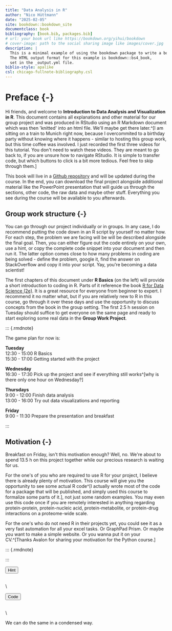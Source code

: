 ```yaml
--- 
title: "Data Analysis in R"
author: "Nico Hüttmann"
date: "2025-02-05"
site: bookdown::bookdown_site
documentclass: book
bibliography: [book.bib, packages.bib]
# url: your book url like https://bookdown.org/yihui/bookdown
# cover-image: path to the social sharing image like images/cover.jpg
description: |
  This is a minimal example of using the bookdown package to write a book.
  The HTML output format for this example is bookdown::bs4_book,
  set in the _output.yml file.
biblio-style: apalike
csl: chicago-fullnote-bibliography.csl
---
```




# Preface {-}

Hi friends, and welcome to __Introduction to Data Analysis and Visualization in R__. This document contains all explanations and other material for our group project and was produced in RStudio using an R Markdown document which was then 'knitted' into an html file. We'll maybe get there later.^[I am sitting on a train to Munich right now, because I overcommited to a birthday party without knowing where it happens - similar to hosting this group work, but this time coffee was involved. I just recorded the first three videos for this tutorial. You don't need to watch these videos. They are meant to go back to, if you are unsure how to navigate RStudio. It is simple to transfer code, but which buttons to click is a bit more tedious. Feel free to skip through them.]

This book will live in a [Github repository](https://github.com/nicohuttmann/embl-bioinfo-pRoteomics) and will be updated during the course. In the end, you can download the final project alongside additional material like the PowerPoint presentation that will guide us through the sections, other code, the raw data and maybe other stuff. Everything you see during the course will be available to you afterwards.


## Group work structure {-}

You can go through our project individually or in groups. In any case, I do recommend putting the code down in an R script by yourself no matter how. For each step, the problem we are facing will be will be described alongside the final goal. Then, you can either figure out the code entirely on your own, use a hint, or copy the complete code snippet into your document and then run it. The latter option comes close to how many problems in coding are being solved - define the problem, google it, find the answer on StackOverflow and copy it into your script. Yay, you're becoming a data scientist!

The first chapters of this document under __R Basics__ (on the left) will provide a short introduction to coding in R. Parts of it reference the book [R for Data Science (2e)](https://r4ds.hadley.nz). It is a great resource for everyone from beginner to expert. I recommend it no matter what, but if you are relatively new to R in this course, go through it over these days and use the opportunity to discuss concepts from the book in the group setting. The first 2.5 h session on Tuesday should suffice to get everyone on the same page and ready to start exploring some real data in the __Group Work Project__.

::: {.rmdnote}

The game plan for now is:

__Tuesday__\
12:30 - 15:00 R Basics\
15:30 - 17:00 Getting started with the project

__Wednesday__\
16:30 - 17:30 Pick up the project and see if everything still works^[why is there only one hour on Wednesday?]

__Thursdays__\
9:00 - 12:00 Finish data analysis\
13:00 - 16:00 Try out data visualizations and reporting 

__Friday__\
9:00 - 11:30 Prepare the presentation and breakfast

:::


## Motivation {-}

Breakfast on Friday, isn't this motivation enough? Well, no. We're about to spend 13.5 h on this project together while our precious research is waiting for us. 

For the one's of you who are required to use R for your project, I believe there is already plenty of motivation. This course will give you the opportunity to see some actual R code^[I actually wrote most of the code for a package that will be published, and simply used this course to formalize some parts of it.], not just some random examples. You may even use this code once if you are remotely interested in anything regarding protein-protein, protein-nucleic acid, protein-metabolite, or protein-drug interactions on a proteome-wide scale. 

For the one's who do not need R in their projects yet, you could see it as a very fast automation for all your excel tasks. Or GraphPad Prism. Or maybe you want to make a simple website. Or you wanna put it on your CV.^[Thanks Avalon for sharing your motivation for the Python course.]




<!-- ## Blocks -->

<!-- ## Equations -->

<!-- Here is an equation. -->

<!-- \begin{equation}  -->
<!--   f\left(k\right) = \binom{n}{k} p^k\left(1-p\right)^{n-k} -->
<!--   (\#eq:binom) -->
<!-- \end{equation}  -->

<!-- You may refer to using `\@ref(eq:binom)`, like see Equation \@ref(eq:binom). -->


<!-- ## Theorems and proofs -->

<!-- Labeled theorems can be referenced in text using `\@ref(thm:tri)`, for example, check out this smart theorem \@ref(thm:tri). -->

<!-- ::: {.theorem #tri} -->
<!-- For a right triangle, if $c$ denotes the *length* of the hypotenuse -->
<!-- and $a$ and $b$ denote the lengths of the **other** two sides, we have -->
<!-- $$a^2 + b^2 = c^2$$ -->
<!-- ::: -->

<!-- Read more here <https://bookdown.org/yihui/bookdown/markdown-extensions-by-bookdown.html>. -->

<!-- ## Callout blocks -->


<!-- The `bs4_book` theme also includes special callout blocks, like this `.rmdnote`. -->

<!-- ::: {.rmdnote} -->
<!-- You can use **markdown** inside a block. -->

<!-- ```{r collapse=TRUE} -->
<!-- head(beaver1, n = 5) -->
<!-- ``` -->

<!-- ::: -->

<!-- It is up to the user to define the appearance of these blocks for LaTeX output.  -->

<!-- You may also use: `.rmdcaution`, `.rmdimportant`, `.rmdtip`, or `.rmdwarning` as the block name. -->


<!-- The R Markdown Cookbook provides more help on how to use custom blocks to design your own callouts: https://bookdown.org/yihui/rmarkdown-cookbook/custom-blocks.html -->






<!-- This is an introduction to R -->

<!-- ```{r } -->
<!-- 1 + 4 -->
<!-- ``` -->

<!-- ```{r} -->
<!-- b <- 5 -->
<!-- ``` -->

<!-- ```{r} -->
<!-- sqrt(4) -->
<!-- ``` -->

<!-- ```{r} -->
<!-- ?round -->

<!-- round(2.576, digits = 2) -->
<!-- ``` -->

<!-- ```{r} -->
<!-- library(tidyverse) -->
<!-- ``` -->

<!-- ```{r} -->
<!-- mice_pheno <- read_csv(file= url("https://raw.githubusercontent.com/genomicsclass/dagdata/master/inst/extdata/mice_pheno.csv")) -->

<!-- mice_pheno$Bodyweight <- as.numeric(mice_pheno$Bodyweight) -->
<!-- ``` -->


<!-- ```{r} -->
<!-- head(mice_pheno) -->

<!-- dim(mice_pheno) -->

<!-- str(mice_pheno) -->
<!-- ``` -->


<!-- ```{r} -->
<!-- mice_pheno[1:2, 3] -->
<!-- ``` -->


<!-- ```{r} -->
<!-- print(names(PlantGrowth)) -->
<!-- PlantGrowth$weight -->

<!-- PlantGrowth[, "weight"] -->
<!-- ``` -->


<!-- ```{r} -->
<!-- table(mice_pheno$Sex) -->
<!-- ``` -->

<!-- ```{r} -->
<!-- mice_female <- mice_pheno %>%  -->
<!--   filter() -->
<!-- ``` -->



<!-- ```{r} -->
<!-- mice_pheno %>%  -->
<!--   ggplot(aes(x = Diet, y = Bodyweight, fill = Sex)) +  -->
<!--   geom_boxplot() -->
<!--   ggforce::geom_sina() -->
<!-- ``` -->


<!-- kjdslkfjdsj -->
<!-- ```{r} -->
<!-- mice_pheno %>%  -->
<!--   mutate(rep = row_number(), .by = c("Sex", "Diet")) %>%  -->
<!--   pivot_wider(id_cols = c("Sex", "rep"),  -->
<!--               names_from = "Diet",  -->
<!--               values_from = "Bodyweight") -->
<!-- ``` -->

::: {.rmdnote}



:::

<button class="btn btn-primary" type="button" data-toggle="collapse" data-target="#button1" aria-expanded="false" aria-controls="button1"> Hint </button> <div id="button1" class="collapse">  
\
 
</div>

<button class="btn btn-primary" type="button" data-toggle="collapse" data-target="#button2" aria-expanded="false" aria-controls="button2"> Code </button> <div id="button2" class="collapse">  
\



We can do the same in a condensed way.

</div>

